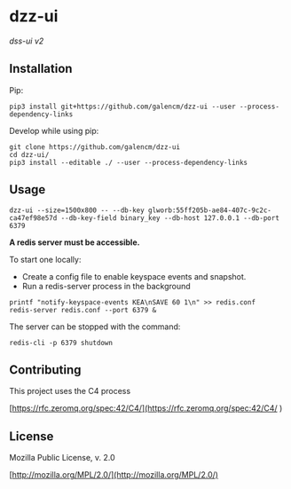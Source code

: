 # dzz-ui

_dss-ui v2_

## Installation

Pip:

```
pip3 install git+https://github.com/galencm/dzz-ui --user --process-dependency-links
```

Develop while using pip:

```
git clone https://github.com/galencm/dzz-ui
cd dzz-ui/
pip3 install --editable ./ --user --process-dependency-links
```

## Usage

```
dzz-ui --size=1500x800 -- --db-key glworb:55ff205b-ae84-407c-9c2c-ca47ef98e57d --db-key-field binary_key --db-host 127.0.0.1 --db-port 6379 
```

**A redis server must be accessible.** 

To start one locally:

* Create a config file to enable keyspace events and snapshot.
* Run a redis-server process in the background

```
printf "notify-keyspace-events KEA\nSAVE 60 1\n" >> redis.conf
redis-server redis.conf --port 6379 &
```

The server can be stopped with the command:
```
redis-cli -p 6379 shutdown
```

## Contributing
This project uses the C4 process 

[https://rfc.zeromq.org/spec:42/C4/](https://rfc.zeromq.org/spec:42/C4/
)

## License
Mozilla Public License, v. 2.0

[http://mozilla.org/MPL/2.0/](http://mozilla.org/MPL/2.0/)


